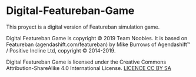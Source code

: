 # Digital-Featureban-Game

This proyect is a digital version of Featureban simulation game.

Digital Featureban Game is copyright © 2019 Team Noobies. It is based on Featureban
(agendashift.com/featureban) by Mike Burrows of Agendashift™ / Positive Incline Ltd,
copyright © 2014-2019.

Digital Featureban Game is licensed under the Creative Commons Attribution-ShareAlike 4.0
International License. [LICENCE CC BY SA](https://github.com/CIMATZAC/Digital-Featureban-Game/blob/master/LICENSE-CC-BY-SA)
